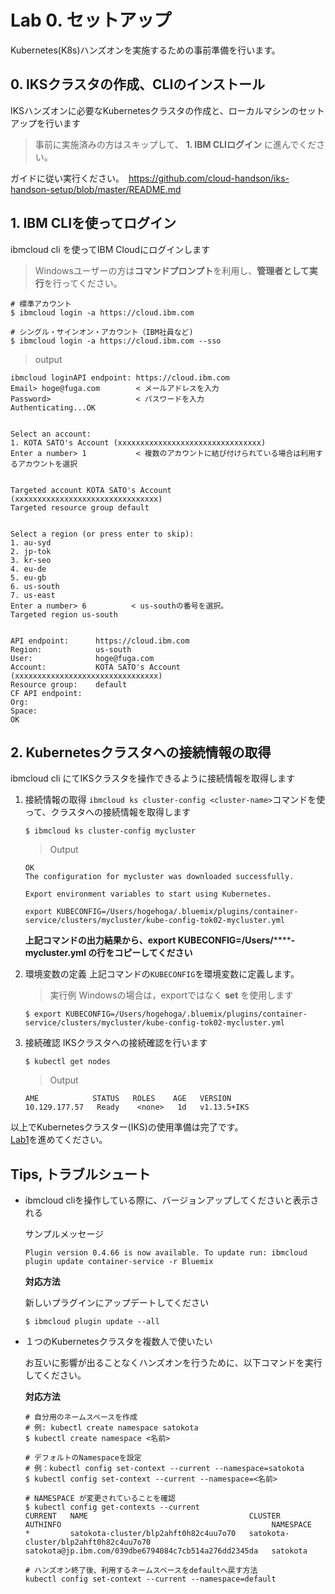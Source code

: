 # Lab 0. セットアップ
Kubernetes(K8s)ハンズオンを実施するための事前準備を行います。

## 0. IKSクラスタの作成、CLIのインストール
IKSハンズオンに必要なKubernetesクラスタの作成と、ローカルマシンのセットアップを行います

> 事前に実施済みの方はスキップして、 **1. IBM CLIログイン** に進んでください。

ガイドに従い実行ください。　https://github.com/cloud-handson/iks-handson-setup/blob/master/README.md


## 1. IBM CLIを使ってログイン
ibmcloud cli を使ってIBM Cloudにログインします

> Windowsユーザーの方は**コマンドプロンプト**を利用し、**管理者として実行**を行ってください。

```
# 標準アカウント
$ ibmcloud login -a https://cloud.ibm.com

# シングル・サインオン・アカウント（IBM社員など)
$ ibmcloud login -a https://cloud.ibm.com --sso
```

> output
```
ibmcloud loginAPI endpoint: https://cloud.ibm.com
Email> hoge@fuga.com        < メールアドレスを入力
Password>                   < パスワードを入力
Authenticating...OK


Select an account:
1. KOTA SATO's Account (xxxxxxxxxxxxxxxxxxxxxxxxxxxxxxxx)
Enter a number> 1           < 複数のアカウントに結び付けられている場合は利用するアカウントを選択


Targeted account KOTA SATO's Account (xxxxxxxxxxxxxxxxxxxxxxxxxxxxxxxx)
Targeted resource group default


Select a region (or press enter to skip):
1. au-syd
2. jp-tok
3. kr-seo
4. eu-de
5. eu-gb
6. us-south
7. us-east
Enter a number> 6          < us-southの番号を選択。
Targeted region us-south


API endpoint:      https://cloud.ibm.com
Region:            us-south
User:              hoge@fuga.com
Account:           KOTA SATO's Account (xxxxxxxxxxxxxxxxxxxxxxxxxxxxxxxx)
Resource group:    default
CF API endpoint:
Org:
Space:
OK
```


## 2. Kubernetesクラスタへの接続情報の取得
ibmcloud cli にてIKSクラスタを操作できるように接続情報を取得します

1. 接続情報の取得
    `ibmcloud ks cluster-config <cluster-name>`コマンドを使って、クラスタへの接続情報を取得します

    ```
    $ ibmcloud ks cluster-config mycluster
    ```

    > Output
    ```
    OK
    The configuration for mycluster was downloaded successfully.

    Export environment variables to start using Kubernetes.

    export KUBECONFIG=/Users/hogehoga/.bluemix/plugins/container-service/clusters/mycluster/kube-config-tok02-mycluster.yml
    ```

    **上記コマンドの出力結果から、export KUBECONFIG=/Users/********-mycluster.yml の行をコピーしてください**

2. 環境変数の定義
    上記コマンドの`KUBECONFIG`を環境変数に定義します。

    > 実行例
    > Windowsの場合は，exportではなく **set** を使用します
    ```
    $ export KUBECONFIG=/Users/hogehoga/.bluemix/plugins/container-service/clusters/mycluster/kube-config-tok02-mycluster.yml
    ```


3. 接続確認
    IKSクラスタへの接続確認を行います

    ```
    $ kubectl get nodes
    ```

    > Output
    ```
    AME            STATUS   ROLES    AGE   VERSION
    10.129.177.57   Ready    <none>   1d   v1.13.5+IKS
    ```

以上でKubernetesクラスター(IKS)の使用準備は完了です。  
[Lab1](../Lab1)を進めてください。


## Tips, トラブルシュート
* ibmcloud cliを操作している際に、バージョンアップしてくださいと表示される

    サンプルメッセージ

    ```
    Plugin version 0.4.66 is now available. To update run: ibmcloud plugin update container-service -r Bluemix
    ```

    **対応方法**

    新しいプラグインにアップデートしてください
    ```
    $ ibmcloud plugin update --all
    ```



* １つのKubernetesクラスタを複数人で使いたい

  お互いに影響が出ることなくハンズオンを行うために、以下コマンドを実行してください。

  **対応方法**

  ```
  # 自分用のネームスペースを作成
  # 例: kubectl create namespace satokota
  $ kubectl create namespace <名前>
  
  # デフォルトのNamespaceを設定
  # 例：kubectl config set-context --current --namespace=satokota
  $ kubectl config set-context --current --namespace=<名前>
  
  # NAMESPACE が変更されていることを確認
  $ kubectl config get-contexts --current
  CURRENT   NAME                                    CLUSTER                                 AUTHINFO                                               NAMESPACE
  *         satokota-cluster/blp2ahft0h82c4uu7o70   satokota-cluster/blp2ahft0h82c4uu7o70   satokota@jp.ibm.com/039dbe6794084c7cb514a276dd2345da   satokota
  
  # ハンズオン終了後、利用するネームスペースをdefaultへ戻す方法
  kubectl config set-context --current --namespace=default
  ```

  

